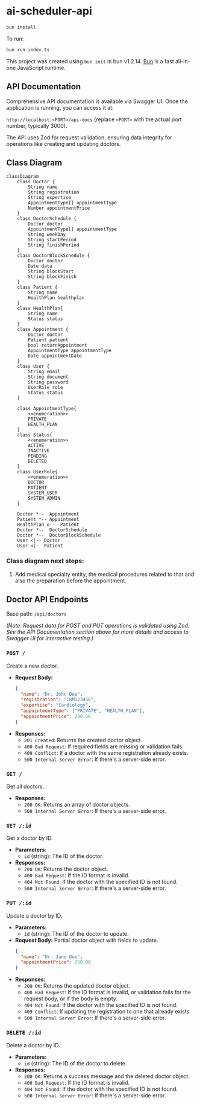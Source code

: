 # ai-scheduler-api

```bash
bun install
```

To run:

```bash
bun run index.ts
```

This project was created using `bun init` in bun v1.2.14. [Bun](https://bun.sh) is a fast all-in-one JavaScript runtime.

## API Documentation

Comprehensive API documentation is available via Swagger UI. Once the application is running, you can access it at:

`http://localhost:<PORT>/api-docs` (replace `<PORT>` with the actual port number, typically 3000).

The API uses Zod for request validation, ensuring data integrity for operations like creating and updating doctors.

## Class Diagram

```mermaid
classDiagram
    class Doctor {
	    String name
        String registration
        String expertise
        AppointmentType[] appointmentType
        Number appointmentPrice
    }
    class DoctorSchedule {
        Doctor doctor
        AppointmentType[] appointmentType
        String weekDay
        String startPeriod
        String finishPeriod
    }
    class DoctorBlockSchedule {
        Doctor doctor
	    Date data
        String blockStart
        String blockFinish
    }
    class Patient {
	    String name
        HealthPlan healthplan
    }
    class HealthPlan{
        String name
        Status status        
    }
    class Appointment {
	    Doctor doctor
        Patient patient
        bool returnAppointment
        AppointmentType appointmentType
        Date appointmentDate
    }
    class User {
        String email
        String document
        String password
        UserRole role
        Status status
    }

    class AppointmentType{
        <<enumeration>>
        PRIVATE
        HEALTH_PLAN
    }
    class Status{
        <<enumeration>>
        ACTIVE
        INACTIVE
        PENDING
        DELETED
    }
    class UserRole{
        <<enumeration>>
        DOCTOR
        PATIENT
        SYSTEM_USER
        SYSTEM_ADMIN
    }

    Doctor *--	Appointment
    Patient *--	Appointment
    HealthPlan o--	Patient
    Doctor *--	DoctorSchedule
    Doctor *--	DoctorBlockSchedule
    User <|-- Doctor
    User <|-- Patient

```

### Class diagram next steps:
1. Add medical specialty entity, the medical procedures related to that and also the preparation before the appointment.

## Doctor API Endpoints

Base path: `/api/doctors`

*(Note: Request data for POST and PUT operations is validated using Zod. See the API Documentation section above for more details and access to Swagger UI for interactive testing.)*

### `POST /`
Create a new doctor.
- **Request Body:**
  ```json
  {
    "name": "Dr. John Doe",
    "registration": "CRM123456",
    "expertise": "Cardiology",
    "appointmentType": ["PRIVATE", "HEALTH_PLAN"],
    "appointmentPrice": 200.50
  }
  ```
- **Responses:**
  - `201 Created`: Returns the created doctor object.
  - `400 Bad Request`: If required fields are missing or validation fails.
  - `409 Conflict`: If a doctor with the same registration already exists.
  - `500 Internal Server Error`: If there's a server-side error.

### `GET /`
Get all doctors.
- **Responses:**
  - `200 OK`: Returns an array of doctor objects.
  - `500 Internal Server Error`: If there's a server-side error.

### `GET /:id`
Get a doctor by ID.
- **Parameters:**
  - `id` (string): The ID of the doctor.
- **Responses:**
  - `200 OK`: Returns the doctor object.
  - `400 Bad Request`: If the ID format is invalid.
  - `404 Not Found`: If the doctor with the specified ID is not found.
  - `500 Internal Server Error`: If there's a server-side error.

### `PUT /:id`
Update a doctor by ID.
- **Parameters:**
  - `id` (string): The ID of the doctor to update.
- **Request Body:** Partial doctor object with fields to update.
  ```json
  {
    "name": "Dr. Jane Doe",
    "appointmentPrice": 250.00
  }
  ```
- **Responses:**
  - `200 OK`: Returns the updated doctor object.
  - `400 Bad Request`: If the ID format is invalid, or validation fails for the request body, or if the body is empty.
  - `404 Not Found`: If the doctor with the specified ID is not found.
  - `409 Conflict`: If updating the registration to one that already exists.
  - `500 Internal Server Error`: If there's a server-side error.

### `DELETE /:id`
Delete a doctor by ID.
- **Parameters:**
  - `id` (string): The ID of the doctor to delete.
- **Responses:**
  - `200 OK`: Returns a success message and the deleted doctor object.
  - `400 Bad Request`: If the ID format is invalid.
  - `404 Not Found`: If the doctor with the specified ID is not found.
  - `500 Internal Server Error`: If there's a server-side error.